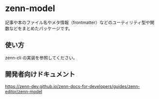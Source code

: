 # zenn-model

記事や本のファイル名やメタ情報（frontmatter）などのユーティリティ型や関数などをまとめたパッケージです。

## 使い方

zenn-cli の実装を参照してください。

## 開発者向けドキュメント

https://zenn-dev.github.io/zenn-docs-for-developers/guides/zenn-editor/zenn-model

